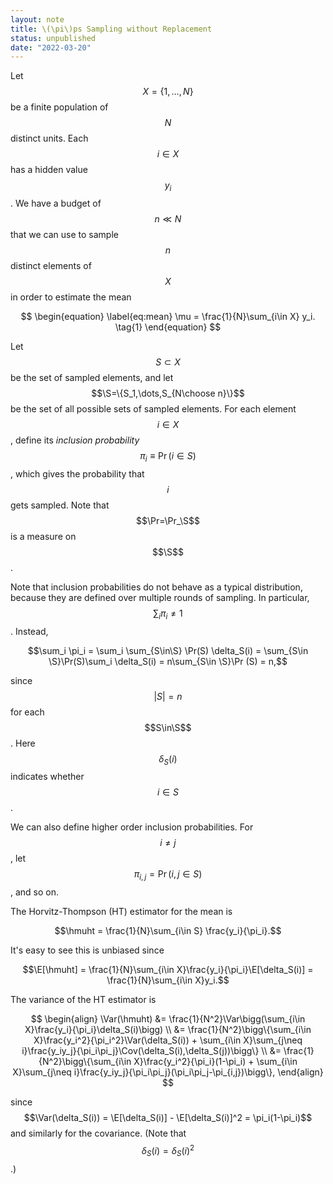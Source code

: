 ```yaml
---
layout: note
title: \(\pi\)ps Sampling without Replacement
status: unpublished
date: "2022-03-20"
---
```


$$
\renewcommand{\Pr}{\mathbb{P}}
\newcommand{\S}{\mathcal{S}}
\newcommand{\hmu}{\hat{\mu}}
\newcommand{\hmuht}{\hmu_{\bf ht}}
\newcommand{\Var}{\mathbb{V}}
\newcommand{\Cov}{\text{Cov}}
\newcommand{\E}{\mathbb{E}}
$$

Let $$X=\{1,\dots,N\}$$ be a finite population of $$N$$ distinct units. Each $$i\in X$$ has a hidden value $$y_i$$. We have a budget of $$n\ll N$$ that we can use to sample $$n$$ distinct elements of $$X$$ in order to estimate the mean

$$
\begin{equation}
\label{eq:mean}
\mu = \frac{1}{N}\sum_{i\in X} y_i. \tag{1}
\end{equation}
$$

Let $$S\subset X$$ be the set of sampled elements, and let $$\S=\{S_1,\dots,S_{N\choose n}\}$$ be the set of all possible sets of sampled elements. For each element $$i\in X$$, define its _inclusion probability_ $$\pi_i \equiv \Pr(i\in S)$$, which gives the probability that $$i$$ gets sampled. Note that $$\Pr=\Pr_\S$$ is a measure on $$\S$$. 

Note that inclusion probabilities do not behave as a typical distribution, because they are defined over multiple rounds of sampling. In particular, $$\sum_i \pi_i \neq 1$$. Instead, 

$$\sum_i \pi_i = \sum_i \sum_{S\in\S} \Pr(S) \delta_S(i) = \sum_{S\in \S}\Pr(S)\sum_i \delta_S(i) = n\sum_{S\in \S}\Pr (S) = n,$$

since $$\vert S\vert=n$$ for each $$S\in\S$$. Here $$\delta_S(i)$$ indicates whether $$i\in S$$. 

We can also define higher order inclusion probabilities. For $$i\neq j$$, let $$\pi_{i,j}=\Pr(i,j\in S)$$, and so on. 

The Horvitz-Thompson (HT) estimator for the mean is 

$$\hmuht = \frac{1}{N}\sum_{i\in S} \frac{y_i}{\pi_i}.$$

It's easy to see this is unbiased since 

$$\E[\hmuht] = \frac{1}{N}\sum_{i\in X}\frac{y_i}{\pi_i}\E[\delta_S(i)] = \frac{1}{N}\sum_{i\in X}y_i.$$


The variance of the HT estimator is 

$$
\begin{align}
\Var(\hmuht) &= \frac{1}{N^2}\Var\bigg(\sum_{i\in X}\frac{y_i}{\pi_i}\delta_S(i)\bigg) \\
&= \frac{1}{N^2}\bigg\{\sum_{i\in X}\frac{y_i^2}{\pi_i^2}\Var(\delta_S(i)) + \sum_{i\in X}\sum_{j\neq i}\frac{y_iy_j}{\pi_i\pi_j}\Cov(\delta_S(i),\delta_S(j))\bigg\} \\
&= \frac{1}{N^2}\bigg\{\sum_{i\in X}\frac{y_i^2}{\pi_i}(1-\pi_i) + \sum_{i\in X}\sum_{j\neq i}\frac{y_iy_j}{\pi_i\pi_j}(\pi_i\pi_j-\pi_{i,j})\bigg\}, 
\end{align}
$$

since $$\Var(\delta_S(i)) = \E[\delta_S(i)] - \E[\delta_S(i)]^2 = \pi_i(1-\pi_i)$$ and 
similarly for the covariance. (Note that $$\delta_S(i)=\delta_S(i)^2$$.) 